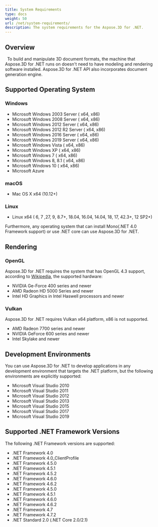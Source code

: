 ```yaml
---
title: System Requirements
type: docs
weight: 50
url: /net/system-requirements/
description: The system requirements for the Aspose.3D for .NET.
---
```


## **Overview**
` `To build and manipulate 3D document formats, the machine that Aspose.3D for .NET runs on doesn't need to have modeling and rendering software installed. Aspose.3D for .NET API also incorporates document generation engine.
## **Supported Operating System**
### **Windows**
- Microsoft Windows 2003 Server ( x64, x86)
- Microsoft Windows 2008 Server ( x64, x86)
- Microsoft Windows 2012 Server ( x64, x86)
- Microsoft Windows 2012 R2 Server ( x64, x86)
- Microsoft Windows 2016 Server ( x64, x86)
- Microsoft Windows 2019 Server ( x64, x86)
- Microsoft Windows Vista ( x64, x86)
- Microsoft Windows XP ( x64, x86)
- Microsoft Windows 7 ( x64, x86)
- Microsoft Windows 8, 8.1 ( x64, x86)
- Microsoft Windows 10 ( x64, x86)
- Microsoft Azure
### **macOS**
- Mac OS X x64 (10.12+) 
### **Linux**
- Linux x64 ( 6, 7 ,27, 9, 8.7+, 18.04, 16.04, 14.04, 18, 17, 42.3+, 12 SP2+)

Furthermore, any operating system that can install Mono(.NET 4.0 Framework support) or use .NET core can use Aspose.3D for .NET.
## **Rendering**
### **OpenGL**
Aspose.3D for .NET requires the system that has OpenGL 4.3 support, according to [Wikipedia](https://en.wikipedia.org/wiki/OpenGL#OpenGL_4.3), the supported hardware:

- NVIDIA Ge-Force 400 series and newer
- AMD Radeon HD 5000 Series and newer   
- Intel HD Graphics in Intel Haswell processors and newer
### **Vulkan**
Aspose.3D for .NET requires Vulkan x64 platform, x86 is not supported.

- AMD Radeon 7700 series and newer
- NVIDIA GeForce 600 series and newer
- Intel Skylake and newer
## **Development Environments**
You can use Aspose.3D for .NET to develop applications in any development environment that targets the .NET platform, but the following environments are explicitly supported:

- Microsoft Visual Studio 2010
- Microsoft Visual Studio 2011
- Microsoft Visual Studio 2012
- Microsoft Visual Studio 2013
- Microsoft Visual Studio 2015
- Microsoft Visual Studio 2017
- Microsoft Visual Studio 2019
## **Supported .NET Framework Versions**
The following .NET Framework versions are supported:

- .NET Framework 4.0
- .NET Framework 4.0_ClientProfile
- .NET Framework 4.5.0
- .NET Framework 4.5.1
- .NET Framework 4.5.2
- .NET Framework 4.6.0
- .NET Framework 4.6.2
- .NET Framework 4.5.0
- .NET Framework 4.5.1
- .NET Framework 4.6.0
- .NET Framework 4.6.2
- .NET Framework 4.7
- .NET Framework 4.7.2
- .NET Standard 2.0 (.NET Core 2.0/2.1)
